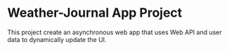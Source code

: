 # Weather-Journal App Project

This project create an asynchronous web app that uses Web API and user data to dynamically update the UI. 


